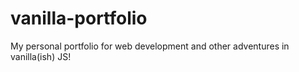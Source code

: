 # vanilla-portfolio
My personal portfolio for web development and other adventures in vanilla(ish) JS!

